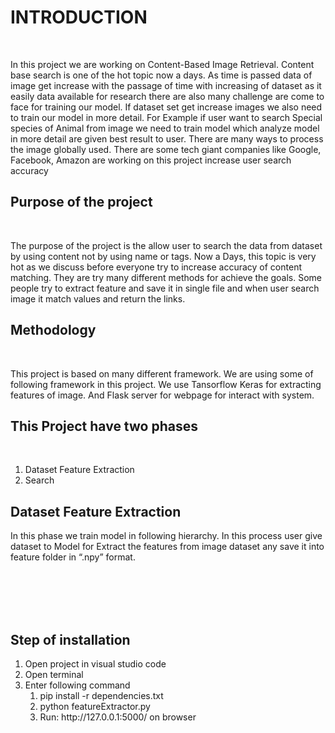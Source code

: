 <h1>INTRODUCTION</h1><br/>
     <p> In this project we are working on Content-Based Image Retrieval. Content base search is one of the hot topic now a days. As time is passed data of image get increase with the passage of time with increasing of dataset as it easily data available for research there are also many challenge are come to face for training our model. If dataset set get increase images we also need to train our model in more detail. For Example if user want to search Special species of Animal from image we need to train model which analyze model in more detail are given best result to user. There are many ways to process the image globally used. There are some tech giant companies like Google, Facebook, Amazon are working on this project increase user search accuracy</p>

<h2>Purpose of the project</h2><br/>
<p>The purpose of the project is the allow user to search the data from dataset by using content not by using name or tags. Now a Days, this topic is very hot as we discuss before everyone try to increase accuracy of content matching. They are try many different methods for achieve the goals. Some people try to extract feature and save it in single file and when user search image it match values and return the links.</p>

<h2>Methodology</h2><br/>
<p>This project is based on many different framework. We are using some of following framework in this project. We use Tansorflow Keras for extracting features of image. And Flask server for webpage for interact with system.</p>

<h2>This Project have two phases</h2> <br/>
<ol>
    <li> Dataset Feature Extraction</li>
    <li> Search</li>
</ol>
 
<h2>Dataset Feature Extraction</h2>
<p>In this phase we train model in following hierarchy. In this process user give dataset to Model for Extract the features from image dataset any save it into feature folder in “.npy” format.</p>










<br><br><br><br>
<h2>Step of installation</h2>
<ol>
    <li>Open project in visual studio code</li>
    <li>Open terminal</li>
    <li>Enter following command
        <ol>
             <li> pip install -r dependencies.txt</li>
             <li>  python featureExtractor.py</li>
             <li> Run: http://127.0.0.1:5000/ on browser</li>
        </ol>
    </li>
</ol>
